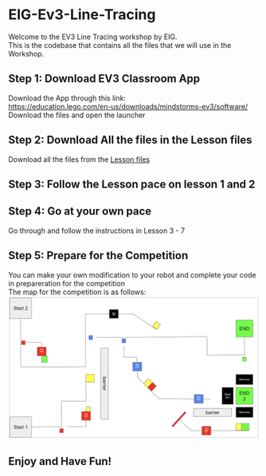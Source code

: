 # EIG-Ev3-Line-Tracing
Welcome to the EV3 Line Tracing workshop by EIG.  
This is the codebase that contains all the files that we will use in the Workshop.  
## Step 1: Download EV3 Classroom App
Download the App through this link:  
https://education.lego.com/en-us/downloads/mindstorms-ev3/software/  
Download the files and open the launcher  
## Step 2: Download All the files in the Lesson files
Download all the files from the [Lesson files](./Lesson%20Files/)  
## Step 3: Follow the Lesson pace on lesson 1 and 2
## Step 4: Go at your own pace
Go through and follow the instructions in Lesson 3 - 7  
## Step 5: Prepare for the Competition
You can make your own modification to your robot and complete your code in prepareration for the competition  
The map for the competition is as follows:  
![Map for EV3 Line Tracing Competition](./Map.png/)
## Enjoy and Have Fun!
